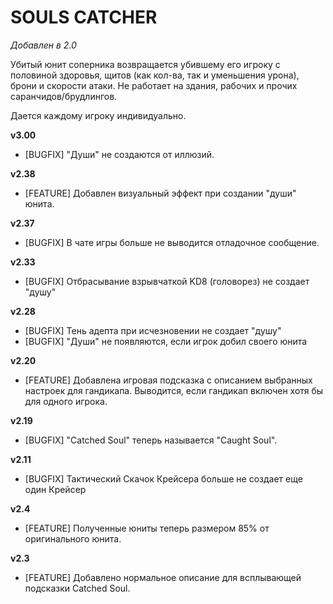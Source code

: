 # SOULS CATCHER

*Добавлен в 2.0*

Убитый юнит соперника возвращается убившему его игроку с половиной здоровья,  щитов (как кол-ва, так и уменьшения урона), брони и скорости атаки. Не работает на здания, рабочих и прочих саранчидов/брудлингов.

Дается каждому игроку индивидуально.

**v3.00**

* [BUGFIX] "Души" не создаются от иллюзий.

**v2.38**

* [FEATURE] Добавлен визуальный эффект при создании "души" юнита.

**v2.37**

* [BUGFIX] В чате игры больше не выводится отладочное сообщение.

**v2.33**

* [BUGFIX] Отбрасывание взрывчаткой KD8 (головорез) не создает "душу"

**v2.28**

* [BUGFIX] Тень адепта при исчезновении не создает "душу"
* [BUGFIX] "Души" не появляются, если игрок добил своего юнита

**v2.20**

* [FEATURE] Добавлена игровая подсказка с описанием выбранных настроек для гандикапа. Выводится, если гандикап включен хотя бы для одного игрока.

**v2.19**

* [BUGFIX] "Catched Soul" теперь называется "Caught Soul". 

**v2.11**

* [BUGFIX]	Тактический Скачок Крейсера больше не создает еще один Крейсер

**v2.4**

* [FEATURE]	Полученные юниты теперь размером 85% от оригинального юнита.

**v2.3**

* [FEATURE]	Добавлено нормальное описание для всплывающей подсказки Catched Soul.
